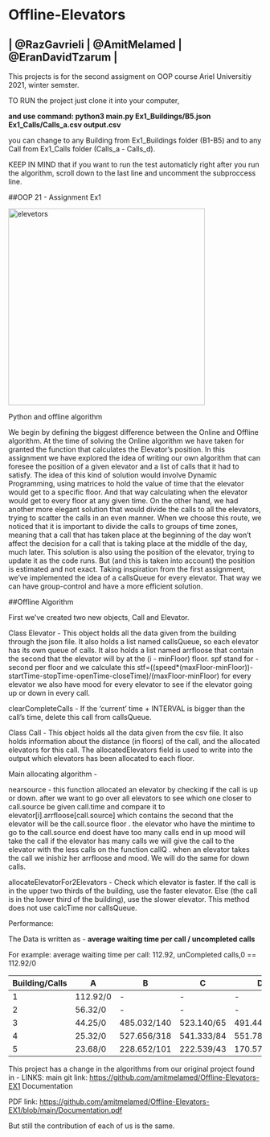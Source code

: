 ﻿# Offline-Elevators

## | @RazGavrieli | @AmitMelamed  | @EranDavidTzarum |

This projects is for the second assigment on OOP course Ariel Universitiy 2021, winter semster.

TO RUN the project just clone it into your computer,

**and use command: python3 main.py Ex1_Buildings/B5.json Ex1_Calls/Calls_a.csv output.csv**

you can change to any Building from Ex1_Buildings folder (B1-B5) and to any Call from Ex1_Calls folder (Calls_a - Calls_d).


KEEP IN MIND that if you want to run the test automaticly right after you run the algorithm, scroll down to the last line and uncomment the subproccess line.

##OOP 21 - Assignment Ex1

<img width="391" alt="elevetors" src="https://user-images.githubusercontent.com/106338500/184890118-0cb9b242-c989-4b44-b8b0-b34311d8be21.png">


Python and offline algorithm


We begin by defining the biggest difference between the Online and Offline algorithm.
At the time of solving the Online algorithm we have taken for granted the function that
calculates the Elevator’s position.
In this assignment we have explored the idea of writing our own algorithm that can foresee
the position of a given elevator and a list of calls that it had to satisfy.
The idea of this kind of solution would involve Dynamic Programming, using matrices to hold
the value of time that the elevator would get to a specific floor. And that way calculating
when the elevator would get to every floor at any given time.
On the other hand, we had another more elegant solution that would divide the calls to all
the elevators, trying to scatter the calls in an even manner. When we choose this route, we
noticed that it is important to divide the calls to groups of time zones, meaning that a call that
has taken place at the beginning of the day won’t affect the decision for a call that is taking
place at the middle of the day, much later.
This solution is also using the position of the elevator, trying to update it as the code runs.
But (and this is taken into account) the position is estimated and not exact.
Taking inspiration from the first assignment, we’ve implemented the idea of a callsQueue for
every elevator. That way we can have group-control and have a more efficient solution.


##Offline Algorithm

First we’ve created two new objects, Call and Elevator. 

Class Elevator - 
This object holds all the data given from the building through the json file.
It also holds a list named callsQueue, so each elevator has its own queue of calls. 
It also holds a list named arrfloose that contain the second that the elevator will by at the 
(i - minFloor) floor.
spf stand for - second per floor and we calculate this 
stf=((speed*(maxFloor-minFloor))-startTime-stopTime-openTime-closeTime)/(maxFloor-minFloor)
 for every elevator
we also have mood for every elevator to see if the elevator going up or down in every call.


clearCompleteCalls -
If the ‘current’ time + INTERVAL is bigger than the call’s time, 
delete this call from callsQueue.


Class Call -
This object holds all the data given from the csv file. 
It also holds information about the distance (in floors) of the call, and the allocated elevators for this call. 
The allocatedElevators field is used to write into the output which elevators has been allocated to each floor. 


Main allocating algorithm -

nearsource - this function allocated an elevator by checking if the call is up or down.
after we want to go over all elevators to see which one closer to call.source be given call.time and compare it to elevator[i].arrfloose[call.source] which contains the second that the elevator will be the call.source floor .
the elevator who have the mintime to go to the call.source end doest have too many calls
end in up mood will take the call
if the elevator has many calls we will give the call to the elevator with the less calls on the function callQ .
when an elevator takes the call we inishiz her arrfloose and mood.
We will do the same for down calls.

allocateElevatorFor2Elevators - 
Check which elevator is faster. 
If the call is in the upper two thirds of the building, use the faster elevator. 
Else (the call is in the lower third of the building), use the slower elevator. 
This method does not use calcTime nor callsQueue. 



Performance:

The Data is written as  - **average waiting time per call / uncompleted calls**

For example: average waiting time per call: 112.92,  unCompleted calls,0 == 112.92/0

| Building/Calls | A        | B           | C          | D           |
|---|----------|-------------|------------|-------------|
| 1 | 112.92/0 | -           | -          | -           |
| 2 | 56.32/0  | -           | -          | -           |
| 3 | 44.25/0  | 485.032/140 | 523.140/65 | 491.445/84  |
| 4 | 25.32/0  | 527.656/318 | 541.333/84 | 551.780/311 |
| 5 | 23.68/0  | 228.652/101 | 222.539/43 | 170.579/41  |





This project has a change in the algorithms from our original project found in - LINKS:
main git link: https://github.com/amitmelamed/Offline-Elevators-EX1 Documentation 

PDF link: https://github.com/amitmelamed/Offline-Elevators-EX1/blob/main/Documentation.pdf

But still the contribution of each of us is the same.
